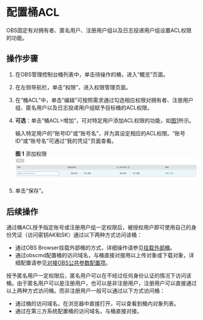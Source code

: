 # 配置桶ACL<a name="zh-cn_topic_0045829090"></a>

OBS固定有对拥有者、匿名用户、注册用户组以及日志投递用户组设置ACL权限的功能。

## 操作步骤<a name="section26149972154847"></a>

1.  在OBS管理控制台桶列表中，单击待操作的桶，进入“概览”页面。
2.  在左侧导航栏，单击“权限”，进入权限管理页面。
3.  在“桶ACL”中，单击“编辑”可按照需求通过勾选相应权限对拥有者、注册用户组、匿名用户以及日志投递用户组赋予目标桶的ACL权限。
4.  **可选**：单击“桶ACL\>增加”，可对特定用户添加ACL权限的功能，如[图1](#fig28074666202331)所示。

    输入特定用户的“账号ID”或“账号名”，并为其设定相应的ACL权限。“账号ID”或“账号名”可通过“我的凭证”页面查看。

    **图 1**  添加权限<a name="fig28074666202331"></a>  
    ![](figures/添加权限.png "添加权限")

5.  单击“保存”。

## 后续操作<a name="section8448193204717"></a>

通过桶ACL授予指定账号或注册用户组一定权限后，被授权用户即可使用自己的身份凭证（访问密钥AK和SK）通过以下两种方式访问该桶：

-   通过OBS Browser挂载外部桶的方式，详细操作请参见[挂载外部桶](https://support.huaweicloud.com/clientogw-obs/zh-cn_topic_0086375588.html)。
-   通过obscmd配置桶的访问域名，与桶直接对接用以上传对象或下载对象，详细配置请参见[对接OBS公共参数配置项](https://support.huaweicloud.com/cmdtg-obs/obs_02_0270.html)。

授予匿名用户一定权限后，匿名用户可以在不经过任何身份认证的情况下访问该桶。由于匿名用户可以是注册用户，也可以是非注册用户，注册用户可以直接通过以上两种方式访问桶。而非注册用户一般可以通过以下方式访问桶：

-   通过桶的访问域名，在浏览器中直接打开，可以查看到桶内对象列表。
-   通过在第三方系统配置桶的访问域名，与桶直接对接。

